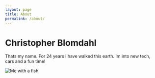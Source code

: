 ```yaml
---
layout: page
title: About
permalink: /about/
---
```


# Christopher Blomdahl

Thats my name. For 24 years i have walked this earth. Im into new tech, cars and a fun time!

![Me with a fish](../pics/mewithfish.jpg)

